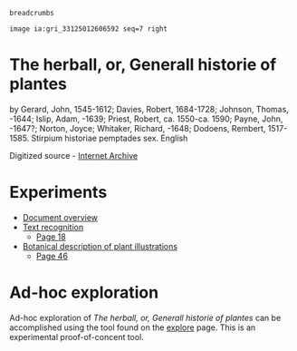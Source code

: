 `breadcrumbs`

`image ia:gri_33125012606592 seq=7 right`

# The herball, or, Generall historie of plantes

by Gerard, John, 1545-1612; Davies, Robert, 1684-1728; Johnson, Thomas, -1644; Islip, Adam, -1639; Priest, Robert, ca. 1550-ca. 1590; Payne, John, -1647?; Norton, Joyce; Whitaker, Richard, -1648; Dodoens, Rembert, 1517-1585. Stirpium historiae pemptades sex. English

Digitized source - [Internet Archive](https://archive.org/details/gri_33125012606592/page/n5/mode/2up)

# Experiments

- [Document overview](document-overview)
- [Text recognition](text-recognition)
  - [Page 18](text-recognition/p18)
- [Botanical description of plant illustrations](botanical-description)
  - [Page 46](botanical-description/p46)

# Ad-hoc exploration

Ad-hoc exploration of *The herball, or, Generall historie of plantes* can be accomplished using the tool found on the [explore](explore) page.  This is an experimental proof-of-concent tool.
